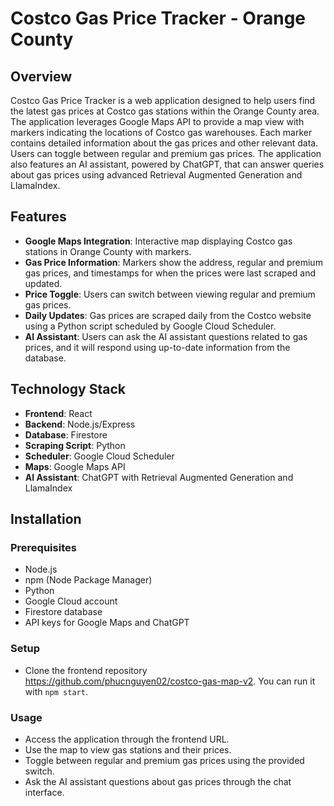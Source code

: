 # Costco Gas Price Tracker - Orange County

## Overview
Costco Gas Price Tracker is a web application designed to help users find the latest gas prices at Costco gas stations within the Orange County area. The application leverages Google Maps API to provide a map view with markers indicating the locations of Costco gas warehouses. Each marker contains detailed information about the gas prices and other relevant data. Users can toggle between regular and premium gas prices. The application also features an AI assistant, powered by ChatGPT, that can answer queries about gas prices using advanced Retrieval Augmented Generation and LlamaIndex.

## Features
- **Google Maps Integration**: Interactive map displaying Costco gas stations in Orange County with markers.
- **Gas Price Information**: Markers show the address, regular and premium gas prices, and timestamps for when the prices were last scraped and updated.
- **Price Toggle**: Users can switch between viewing regular and premium gas prices.
- **Daily Updates**: Gas prices are scraped daily from the Costco website using a Python script scheduled by Google Cloud Scheduler.
- **AI Assistant**: Users can ask the AI assistant questions related to gas prices, and it will respond using up-to-date information from the database.

## Technology Stack
- **Frontend**: React
- **Backend**: Node.js/Express
- **Database**: Firestore
- **Scraping Script**: Python
- **Scheduler**: Google Cloud Scheduler
- **Maps**: Google Maps API
- **AI Assistant**: ChatGPT with Retrieval Augmented Generation and LlamaIndex

## Installation

### Prerequisites
- Node.js
- npm (Node Package Manager)
- Python
- Google Cloud account
- Firestore database
- API keys for Google Maps and ChatGPT

### Setup
- Clone the frontend repository https://github.com/phucnguyen02/costco-gas-map-v2. You can run it with ```npm start```.

### Usage
- Access the application through the frontend URL.
- Use the map to view gas stations and their prices.
- Toggle between regular and premium gas prices using the provided switch.
- Ask the AI assistant questions about gas prices through the chat interface.

